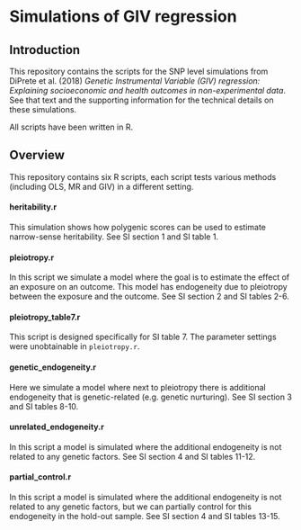 # Simulations of GIV regression 

## Introduction
This repository contains the scripts for the SNP level simulations from DiPrete et al. (2018) *Genetic Instrumental Variable (GIV) regression: Explaining socioeconomic and health outcomes in non-experimental data*. See that text and the supporting information for the technical details on these simulations.

All scripts have been written in R. 

## Overview
This repository contains six R scripts, each script tests various methods (including OLS, MR and GIV) in a different setting. 

#### heritability.r
This simulation shows how polygenic scores can be used to estimate narrow-sense heritability. See SI section 1 and SI table 1.

#### pleiotropy.r
In this script we simulate a model where the goal is to estimate the effect of an exposure on an outcome. This model has endogeneity due to pleiotropy between the exposure and the outcome. See SI section 2 and SI tables 2-6.

#### pleiotropy_table7.r
This script is designed specifically for SI table 7. The parameter settings were unobtainable in `pleiotropy.r`.

#### genetic_endogeneity.r
Here we simulate a model where next to pleiotropy there is additional endogeneity that is genetic-related (e.g. genetic nurturing). See SI section 3 and SI tables 8-10.

#### unrelated_endogeneity.r
In this script a model is simulated where the additional endogeneity is not related to any genetic factors. See SI section 4 and SI tables 11-12.

#### partial_control.r
In this script a model is simulated where the additional endogeneity is not related to any genetic factors, but we can partially control for this endogeneity in the hold-out sample. See SI section 4 and SI tables 13-15.

